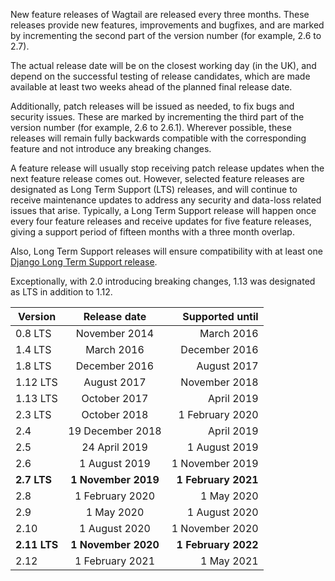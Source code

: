 New feature releases of Wagtail are released every three months. These releases provide new features, improvements and bugfixes, and are marked by incrementing the second part of the version number (for example, 2.6 to 2.7).

The actual release date will be on the closest working day (in the UK), and depend on the successful testing of release candidates, which are made available at least two weeks ahead of the planned final release date.

Additionally, patch releases will be issued as needed, to fix bugs and security issues. These are marked by incrementing the third part of the version number (for example, 2.6 to 2.6.1). Wherever possible, these releases will remain fully backwards compatible with the corresponding feature and not introduce any breaking changes.

A feature release will usually stop receiving patch release updates when the next feature release comes out. However, selected feature releases are designated as Long Term Support (LTS) releases, and will continue to receive maintenance updates to address any security and data-loss related issues that arise. Typically, a Long Term Support release will happen once every four feature releases and receive updates for five feature releases, giving a support period of fifteen months with a three month overlap.

Also, Long Term Support releases will ensure compatibility with at least one [Django Long Term Support release](https://www.djangoproject.com/download/#supported-versions).

Exceptionally, with 2.0 introducing breaking changes, 1.13 was designated as LTS in addition to 1.12.

| Version        | Release date           | Supported until     |
| -------------- |:----------------------:| -------------------:|
| 0.8 LTS        | November 2014          | March 2016          |
| 1.4 LTS        | March 2016             | December 2016       |
| 1.8 LTS        | December 2016          | August 2017         |
| 1.12 LTS       | August 2017            | November 2018       |
| 1.13 LTS       | October 2017           | April 2019          |
| 2.3 LTS        | October 2018           | 1 February 2020     |
| 2.4            | 19 December 2018       | April 2019          |
| 2.5            | 24 April 2019          | 1 August 2019       |
| 2.6            | 1 August 2019          | 1 November 2019     |
| **2.7 LTS**    | **1 November 2019**    | **1 February 2021** |
| 2.8            | 1 February 2020        | 1 May 2020          |
| 2.9            | 1 May 2020             | 1 August 2020       |
| 2.10           | 1 August 2020          | 1 November 2020     |
| **2.11 LTS**   | **1 November 2020**    | **1 February 2022** |
| 2.12           | 1 February 2021        | 1 May 2021          |